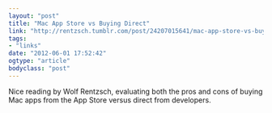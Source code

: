```yaml
---
layout: "post"
title: "Mac App Store vs Buying Direct"
link: "http://rentzsch.tumblr.com/post/24207015641/mac-app-store-vs-buying-direct"
tags: 
- "links"
date: "2012-06-01 17:52:42"
ogtype: "article"
bodyclass: "post"
---
```


Nice reading by Wolf Rentzsch, evaluating both the pros and cons of buying Mac apps from the App Store versus direct from developers.